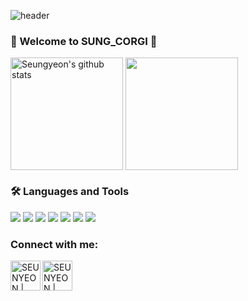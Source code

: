 ![header](https://capsule-render.vercel.app/api?type=waving&color=gradient&height=250&section=header&text=SUNG_CORGI&fontSize=90)


### 🌈 Welcome to SUNG_CORGI 👋
<a href="https://github.com/ssyeon612"><img align="center" style="height:180px" src="https://github-readme-stats.vercel.app/api?username=ssyeon612&show_icons=true&include_all_commits=true&theme=nord&hide_border=true" alt="Seungyeon's github stats" /></a>
<a href="https://github.com/ssyeon612"><img align="center" style="height:180px" src="https://github-readme-stats.vercel.app/api/top-langs/?username=ssyeon612&layout=compact&theme=nord&hide_border=true" /></a> 



### 🛠 Languages and Tools
<img src="https://img.shields.io/badge/HTML5-E34F26?style=flat-square&logo=HTML5&logoColor=white"/> 
<img src="https://img.shields.io/badge/CSS3-1572B6?style=flat-square&logo=CSS3&logoColor=white"/> </t>
<img src="https://img.shields.io/badge/JavaScript-F7DF1E?style=flat-square&logo=JavaScript&logoColor=white"/>
<img src="https://img.shields.io/badge/vue-4FC08D?style=flat-square&logo=vuedotjs&logoColor=white"/>
<img src="https://img.shields.io/badge/nuxtdotjs-00DC82?style=flat-square&logo=nuxtdotjs&logoColor=white"/>
<img src="https://img.shields.io/badge/intellijidea-000000?style=flat-square&logo=intellijidea&logoColor=white"/>
<img src="https://img.shields.io/badge/visualstudiocode-007ACC?style=flat-square&logo=visualstudiocode&logoColor=white"/>


### Connect with me:

[<img align="left" alt="SEUNYEON | tistory" width="48px" src="https://img.icons8.com/color/48/000000/blog.png" />][website]
[<img align="left" alt="SEUNYEON | Instagram" width="48px" src="https://img.icons8.com/color/48/000000/instagram-new--v2.png" />][instagram]

[website]: https://yeongseungjeong.tistory.com/
[instagram]: https://instagram.com/seungyo._.da

